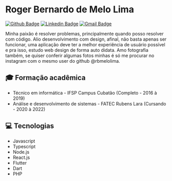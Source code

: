 # Roger Bernardo de Melo Lima
[![Github Badge](https://img.shields.io/badge/-Github-000?style=flat-square&logo=Github&logoColor=white&link=https://github.com/rbmelolima)](https://github.com/rbmelolima)
[![Linkedin Badge](https://img.shields.io/badge/-LinkedIn-blue?style=flat-square&logo=Linkedin&logoColor=white&link=https://www.linkedin.com/in/rbmelolima/)](https://www.linkedin.com/in/rbmelolima/)
[![Gmail Badge](https://img.shields.io/badge/-Gmail-c14438?style=flat-square&logo=Gmail&logoColor=white&link=mailto:rbmelolima@gmail.com)](mailto:rbmelolima@gmail.com/)  

Minha paixão é resolver problemas, principalmente quando posso resolver com código. Alio desenvolvimento com design, afinal, não basta apenas ser funcionar, uma aplicação deve ter a melhor experiência de usuário possível e pra isso, estudo web design de forma auto didata. Amo fotografia também, se quiser conferir algumas fotos minhas é só me procurar no instagram com o mesmo user do github @rbmelolima. 

## :mortar_board: Formação acadêmica
- Técnico em informática - IFSP Campus Cubatão (Completo - 2016 à 2019)
- Análise e desenvolvimento de sistemas - FATEC Rubens Lara (Cursando - 2020 à 2022)

## :computer: Tecnologias
- Javascript
- Typescript
- Node.js
- React.js
- Flutter
- Dart
- PHP


